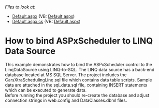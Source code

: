 <!-- default file list -->
*Files to look at*:

* [Default.aspx](./CS/WebSite/Default.aspx) (VB: [Default.aspx](./VB/WebSite/Default.aspx))
* [Default.aspx.cs](./CS/WebSite/Default.aspx.cs) (VB: [Default.aspx](./VB/WebSite/Default.aspx))
<!-- default file list end -->
# How to bind ASPxScheduler to LINQ Data Source


<p>This example demonstrates how to bind the ASPxScheduler control to the LinqDataSource using LINQ-to-SQL. The LINQ data source has a back-end database located at MS SQL Server. The project includes the CarsXtraSchedulingLinq.sql file which contains data table scripts. Sample data are attached in the sql_data.sql file, containing INSERT statements which can be executed to generate data.<br />
Before running the project you should re-create the database and adjust connection strings in web.config and DataClasses.dbml files.</p>

<br/>


